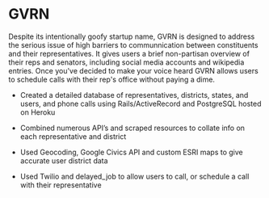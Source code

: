 # GVRN

Despite its intentionally goofy startup name, GVRN is designed to address the serious issue of high barriers to communnication between constituents and their representatives. It gives users a brief non-partisan overview of their reps and senators, including social media accounts and wikipedia entries. Once you've decided to make your voice heard GVRN allows users to schedule calls with their rep's office without paying a dime.

+ Created a detailed database of representatives, districts, states, and users, and phone calls using Rails/ActiveRecord and PostgreSQL hosted on Heroku

+ Combined numerous API’s and scraped resources to collate info on each representative and district

+ Used Geocoding, Google Civics API and custom ESRI maps to give accurate user district data

+ Used Twilio and delayed_job to allow users to call, or schedule a call with their representative

